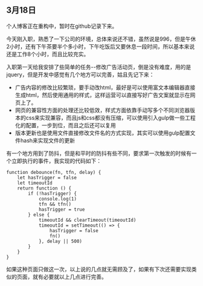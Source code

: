 ## 3月18日
个人博客正在重构中，暂时在github记录下来。

今天刚入职，熟悉了一下公司的环境，总体来说还不错，虽然说是996，但是午休2小时，还有下午茶要半个多小时，下午吃饭后又要休息一段时间，所以基本来说还是工作8个小时，而且比较充实。

入职第一天给我安排了些简单的任务--修改广告活动页，倒是没有难度，用的是jquery，但是开发中感觉有几个地方可以完善，姑且先记下来：

* 广告内容的修改比较繁琐，要手动改html，最好是可以使用富文本编辑器直接生成html，然后使用通用的样式，这样运营可以直接写好广告文案就显示在网页上了。
* 网页的兼容性方面的处理还比较低效，样式方面依靠手动写多个不同浏览器版本的css来实现兼容，而且js和css都没有压缩，可以使用引入gulp做一些工程化的配置，一步到位，而且之后还可以复用
* 版本更新也是使用文件直接修改文件名的方式实现，其实可以使用gulp配置文件hash来实现文件的更新

有一个地方用到了防抖，但是和平时的防抖有些不同，要求第一次触发的时候有一个立即执行的事件，我实现的代码如下：
```
function debounce(fn, tfn, delay) {
    let hasTrigger = false
    let timeoutId
    return function () {
        if (!hasTrigger) {
            console.log(1)
            tfn && tfn()
            hasTrigger = true
        } else {
            timeoutId && clearTimeout(timeoutId)
            timeoutId = setTimeout(() => {
                hasTrigger = false
                fn()
            }, delay || 500)
        }
    }
}
```

如果这种页面只做这一次，以上说的几点就无需顾及了，如果有下次还需要实现类似的页面，就有必要就以上几点进行完善。

